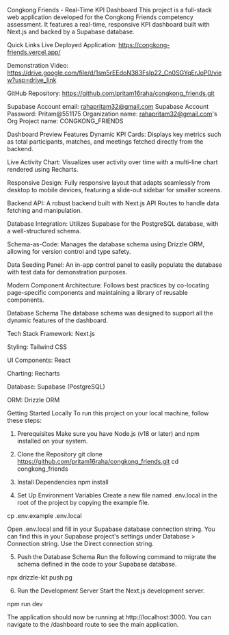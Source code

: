 Congkong Friends - Real-Time KPI Dashboard
This project is a full-stack web application developed for the Congkong Friends competency assessment. It features a real-time, responsive KPI dashboard built with Next.js and backed by a Supabase database.

Quick Links
Live Deployed Application: https://congkong-friends.vercel.app/

Demonstration Video: https://drive.google.com/file/d/1sm5rEEdoN383FsIp22_Cn0SGYqErJoP0/view?usp=drive_link

GitHub Repository: https://github.com/pritam16raha/congkong_friends.git

Supabase Account email: rahapritam32@gmail.com
Supabase Account Password: Pritam@551175
Organization name: rahapritam32@gmail.com's Org
Project name: CONGKONG_FRIENDS


Dashboard Preview
Features
Dynamic KPI Cards: Displays key metrics such as total participants, matches, and meetings fetched directly from the backend.

Live Activity Chart: Visualizes user activity over time with a multi-line chart rendered using Recharts.

Responsive Design: Fully responsive layout that adapts seamlessly from desktop to mobile devices, featuring a slide-out sidebar for smaller screens.

Backend API: A robust backend built with Next.js API Routes to handle data fetching and manipulation.

Database Integration: Utilizes Supabase for the PostgreSQL database, with a well-structured schema.

Schema-as-Code: Manages the database schema using Drizzle ORM, allowing for version control and type safety.

Data Seeding Panel: An in-app control panel to easily populate the database with test data for demonstration purposes.

Modern Component Architecture: Follows best practices by co-locating page-specific components and maintaining a library of reusable components.

Database Schema
The database schema was designed to support all the dynamic features of the dashboard.

Tech Stack
Framework: Next.js

Styling: Tailwind CSS

UI Components: React

Charting: Recharts

Database: Supabase (PostgreSQL)

ORM: Drizzle ORM

Getting Started Locally
To run this project on your local machine, follow these steps:

1. Prerequisites
Make sure you have Node.js (v18 or later) and npm installed on your system.

2. Clone the Repository
git clone https://github.com/pritam16raha/congkong_friends.git
cd congkong_friends

3. Install Dependencies
npm install

4. Set Up Environment Variables
Create a new file named .env.local in the root of the project by copying the example file.

cp .env.example .env.local

Open .env.local and fill in your Supabase database connection string. You can find this in your Supabase project's settings under Database > Connection string. Use the Direct connection string.

5. Push the Database Schema
Run the following command to migrate the schema defined in the code to your Supabase database.

npx drizzle-kit push:pg

6. Run the Development Server
Start the Next.js development server.

npm run dev

The application should now be running at http://localhost:3000. You can navigate to the /dashboard route to see the main application.